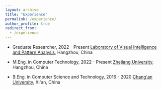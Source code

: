 ```yaml
---
layout: archive
title: "Experience"
permalink: /experience/
author_profile: true
redirect_from:
  - /experience
---
```


* Graduate Researcher, 2022 - Present
  [Laboratory of Visual Intelligence and Pattern Analysis](https://www.vipazoo.cn/), Hangzhou, China

* M.Eng. in Computer Technology, 2022 - Present
  [Zhejiang University](https://www.zju.edu.cn/english/), Hangzhou, China

* B.Eng. in Computer Science and Technology, 2016 - 2020
  [Chang'an University](https://en.chd.edu.cn/), Xi'an, China
